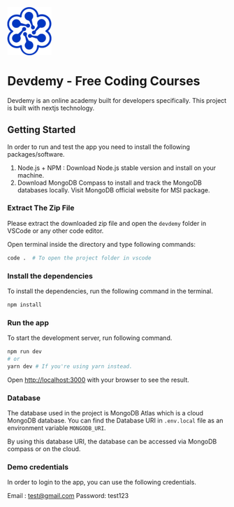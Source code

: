 <img src="./public/logo.svg"  width="20%" height="20%">

# Devdemy - Free Coding Courses

Devdemy is an online academy built for developers specifically. This project is built with nextjs technology.

## Getting Started

In order to run and test the app you need to install the following packages/software.

1. Node.js + NPM : Download Node.js stable version and install on your machine.
2. Download MongoDB Compass to install and track the MongoDB databases locally. Visit MongoDB official website for MSI package.

### Extract The Zip File

Please extract the downloaded zip file and open the `devdemy` folder in VSCode or any other code editor.

Open terminal inside the directory and type following commands:

```bash
code .  # To open the project folder in vscode
```

### Install the dependencies

To install the dependencies, run the following command in the terminal.

```bash
npm install
```

### Run the app

To start the development server, run following command.

```bash
npm run dev
# or
yarn dev # If you're using yarn instead.
```

Open [http://localhost:3000](http://localhost:3000) with your browser to see the result.

### Database

The database used in the project is MongoDB Atlas which is a cloud MongoDB database.
You can find the Database URI in `.env.local` file as an environment variable `MONGODB_URI`.

By using this database URI, the database can be accessed via MongoDB compass or on the cloud.

### Demo credentials

In order to login to the app, you can use the following credentials.

Email : test@gmail.com
Password: test123
